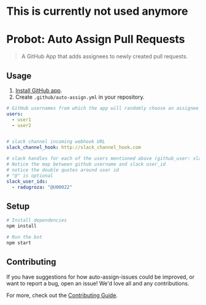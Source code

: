 # This is currently not used anymore 

# Probot: Auto Assign Pull Requests

> A GitHub App that adds assignees to newly created pull requests.

## Usage
1. [Install GitHub app](https://github.com/apps/bitstone-pull-requests).
2. Create `.github/auto-assign.yml` in your repository.

```yaml
# GitHub usernames from which the app will randomly choose an assignee
users:
  - user1
  - user2


# slack channel incoming webhook URL
slack_channel_hook: http://slack_channel_hook.com

# slack handles for each of the users mentioned above (github_user: slack_id)
# Notice the map between github username and slack user_id
# notice the double quotes around user id 
# "@" is optional
slack_user_ids:
  - radugroza: "@U00022"


```
## Setup

```sh
# Install dependencies
npm install

# Run the bot
npm start
```

## Contributing

If you have suggestions for how auto-assign-issues could be improved, or want to report a bug, open an issue! We'd love all and any contributions.

For more, check out the [Contributing Guide](CONTRIBUTING.md).
